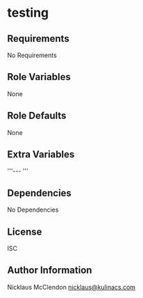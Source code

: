 testing
=======


Requirements
------------
No Requirements

Role Variables
--------------
None

Role Defaults
-------------
None

Extra Variables
---------------
'''---
'''

Dependencies
------------
No Dependencies

License
-------
ISC

Author Information
------------------
Nicklaus McClendon <nicklaus@kulinacs.com>

